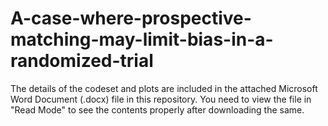 # A-case-where-prospective-matching-may-limit-bias-in-a-randomized-trial

The details of the codeset and plots are included in the attached Microsoft Word Document (.docx) file in this repository. 
You need to view the file in "Read Mode" to see the contents properly after downloading the same.
